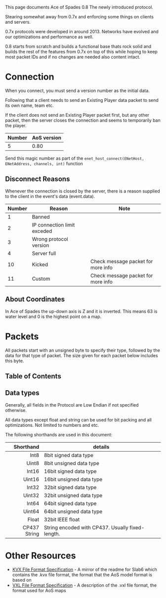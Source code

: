 This page documents Ace of Spades 0.8 The newly introduced protocol.

Stearing somewhat away from 0.7x and enforcing some things on
clients and servers.

0.7x protocols were developed in around 2013.
Networks have evolved and our optimizations and performance as well.

0.8 starts from scratch and builds a functional base thats rock solid
and builds the rest of the features from 0.7x on top of this while hoping
to keep most packet IDs and if no changes are needed also content intact.

# Connection

When you connect, you must send a version number as the initial data.

Following that a client needs to send an Existing Player data packet to send
its own name, team etc.

If the client does not send an Existing Player packet first, but any other
packet, then the server closes the connection and seems to temporarily ban the
player.

| Number | AoS version |
|--------|-------------|
| 5      | 0.80        |

Send this magic number as part of the `enet_host_connect(ENetHost, ENetAddress,
channels, int)` function

## Disconnect Reasons

Whenever the connection is closed by the server, there is a reason supplied to
the client in the event's data (event.data).

| Number | Reason                       | Note                                |
|--------|------------------------------|-------------------------------------|
| 1      | Banned                       |                                     |
| 2      | IP connection limit exceded  |                                     |
| 3      | Wrong protocol version       |                                     |
| 4      | Server full                  |                                     |
| 10     | Kicked                       | Check message packet for more info  |
| 11     | Custom                       | Check message packet for more info  |

## About Coordinates

In Ace of Spades the up-down axis is Z and it is inverted. This means 63 is
water level and 0 is the highest point on a map.

# Packets

All packets start with an unsigned byte to specify their type, followed by the
data for that type of packet. The size given for each packet below includes
this byte.

## Table of Contents



## Data types

Generally, all fields in the Protocol are Low Endian if not specified otherwise.

All data types except float and string can be used for bit packing
and all optimizations. Not limited to numbers and etc.

The following shorthands are used in this document:

| Shorthand    | details                                                 |
| -----------: | ----------                                              |
| Int8         | 8bit signed data type                                   |
| Uint8        | 8bit unsigned data type                                 |
| Int16        | 16bit signed data type                                  |
| Uint16       | 16bit unsigned data type                                |
| Int32        | 32bit signed data type                                  |
| Uint32       | 32bit unsigned data type                                |
| Int64        | 64bit signed data type                                  |
| Uint64       | 64bit unsigned data type                                |
| Float        | 32bit IEEE float                                        |
| CP437 String | String encoded with CP437. Usually fixed-length.        |



# Other Resources
* [KVX File Format Specification](https://github.com/piqueserver/aosprotocol/edit/master/index.md) - A mirror of the readme for Slab6 which contains the .kvx file format, the format that the AoS model format is based on
* [VXL File Format Specification](http://silverspaceship.com/aosmap/aos_file_format.html) - A description of the .vxl file format, the format used for AoS maps
